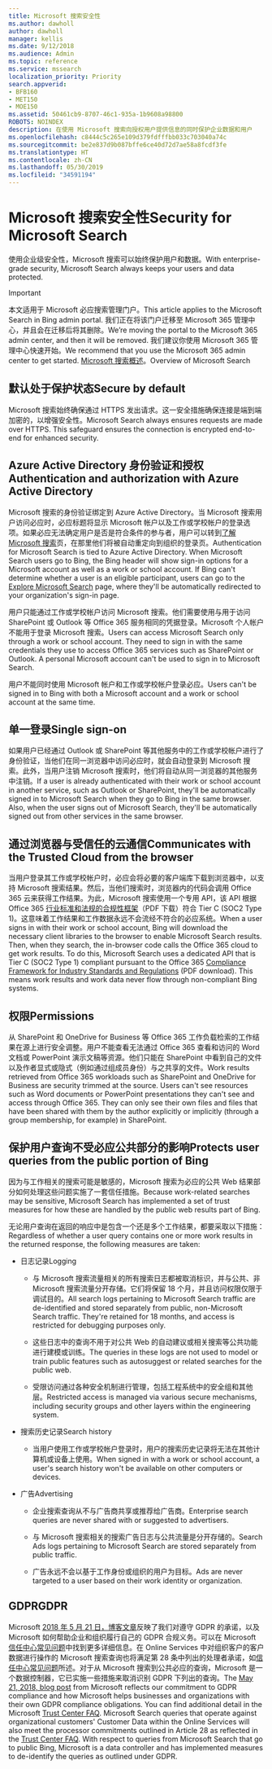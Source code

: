 ```yaml
---
title: Microsoft 搜索安全性
ms.author: dawholl
author: dawholl
manager: kellis
ms.date: 9/12/2018
ms.audience: Admin
ms.topic: reference
ms.service: mssearch
localization_priority: Priority
search.appverid:
- BFB160
- MET150
- MOE150
ms.assetid: 50461cb9-8707-46c1-935a-1b9608a98800
ROBOTS: NOINDEX
description: 在使用 Microsoft 搜索向授权用户提供信息的同时保护企业数据和用户
ms.openlocfilehash: c8444c5c265e109d379fdfffbb033c703040a74c
ms.sourcegitcommit: be2e837d9b087bffe6ce40d72d7ae58a8fcdf3fe
ms.translationtype: HT
ms.contentlocale: zh-CN
ms.lasthandoff: 05/30/2019
ms.locfileid: "34591194"
---
```

# <a name="security-for-microsoft-search"></a><span data-ttu-id="67eb7-103">Microsoft 搜索安全性</span><span class="sxs-lookup"><span data-stu-id="67eb7-103">Security for Microsoft Search</span></span>

<span data-ttu-id="67eb7-104">使用企业级安全性，Microsoft 搜索可以始终保护用户和数据。</span><span class="sxs-lookup"><span data-stu-id="67eb7-104">With enterprise-grade security, Microsoft Search always keeps your users and data protected.</span></span>

> [!IMPORTANT]
> <span data-ttu-id="67eb7-105">本文适用于 Microsoft 必应搜索管理门户。</span><span class="sxs-lookup"><span data-stu-id="67eb7-105">This article applies to the Microsoft Search in Bing admin portal.</span></span> <span data-ttu-id="67eb7-106">我们正在将该门户迁移至 Microsoft 365 管理中心，并且会在迁移后将其删除。</span><span class="sxs-lookup"><span data-stu-id="67eb7-106">We’re moving the portal to the Microsoft 365 admin center, and then it will be removed.</span></span> <span data-ttu-id="67eb7-107">我们建议你使用 Microsoft 365 管理中心快速开始。</span><span class="sxs-lookup"><span data-stu-id="67eb7-107">We recommend that you use the Microsoft 365 admin center to get started.</span></span> <span data-ttu-id="67eb7-108">[Microsoft 搜索概述](overview-microsoft-search.md)。</span><span class="sxs-lookup"><span data-stu-id="67eb7-108">Overview of Microsoft Search</span></span>
  
## <a name="secure-by-default"></a><span data-ttu-id="67eb7-109">默认处于保护状态</span><span class="sxs-lookup"><span data-stu-id="67eb7-109">Secure by default</span></span>

<span data-ttu-id="67eb7-p102">Microsoft 搜索始终确保通过 HTTPS 发出请求。这一安全措施确保连接是端到端加密的，以增强安全性。</span><span class="sxs-lookup"><span data-stu-id="67eb7-p102">Microsoft Search always ensures requests are made over HTTPS. This safeguard ensures the connection is encrypted end-to-end for enhanced security.</span></span>
  
## <a name="authentication-and-authorization-with-azure-active-directory"></a><span data-ttu-id="67eb7-112">Azure Active Directory 身份验证和授权</span><span class="sxs-lookup"><span data-stu-id="67eb7-112">Authentication and authorization with Azure Active Directory</span></span>

<span data-ttu-id="67eb7-p103">Microsoft 搜索的身份验证绑定到 Azure Active Directory。当 Microsoft 搜索用户访问必应时，必应标题将显示 Microsoft 帐户以及工作或学校帐户的登录选项。如果必应无法确定用户是否是符合条件的参与者，用户可以转到[了解 Microsoft 搜索](https://www.bing.com/business/explore)页，在那里他们将被自动重定向到组织的登录页。</span><span class="sxs-lookup"><span data-stu-id="67eb7-p103">Authentication for Microsoft Search is tied to Azure Active Directory. When Microsoft Search users go to Bing, the Bing header will show sign-in options for a Microsoft account as well as a work or school account. If Bing can't determine whether a user is an eligible participant, users can go to the [Explore Microsoft Search](https://www.bing.com/business/explore) page, where they'll be automatically redirected to your organization's sign-in page.</span></span> 
  
<span data-ttu-id="67eb7-p104">用户只能通过工作或学校帐户访问 Microsoft 搜索。他们需要使用与用于访问 SharePoint 或 Outlook 等 Office 365 服务相同的凭据登录。Microsoft 个人帐户不能用于登录 Microsoft 搜索。</span><span class="sxs-lookup"><span data-stu-id="67eb7-p104">Users can access Microsoft Search only through a work or school account. They need to sign in with the same credentials they use to access Office 365 services such as SharePoint or Outlook. A personal Microsoft account can't be used to sign in to Microsoft Search.</span></span>
  
<span data-ttu-id="67eb7-119">用户不能同时使用 Microsoft 帐户和工作或学校帐户登录必应。</span><span class="sxs-lookup"><span data-stu-id="67eb7-119">Users can't be signed in to Bing with both a Microsoft account and a work or school account at the same time.</span></span>
  
## <a name="single-sign-on"></a><span data-ttu-id="67eb7-120">单一登录</span><span class="sxs-lookup"><span data-stu-id="67eb7-120">Single sign-on</span></span>

<span data-ttu-id="67eb7-p105">如果用户已经通过 Outlook 或 SharePoint 等其他服务中的工作或学校帐户进行了身份验证，当他们在同一浏览器中访问必应时，就会自动登录到 Microsoft 搜索。此外，当用户注销 Microsoft 搜索时，他们将自动从同一浏览器的其他服务中注销。</span><span class="sxs-lookup"><span data-stu-id="67eb7-p105">If a user is already authenticated with their work or school account in another service, such as Outlook or SharePoint, they'll be automatically signed in to Microsoft Search when they go to Bing in the same browser. Also, when the user signs out of Microsoft Search, they'll be automatically signed out from other services in the same browser.</span></span>
  
## <a name="communicates-with-the-trusted-cloud-from-the-browser"></a><span data-ttu-id="67eb7-123">通过浏览器与受信任的云通信</span><span class="sxs-lookup"><span data-stu-id="67eb7-123">Communicates with the Trusted Cloud from the browser</span></span>

<span data-ttu-id="67eb7-p106">当用户登录其工作或学校帐户时，必应会将必要的客户端库下载到浏览器中，以支持 Microsoft 搜索结果。然后，当他们搜索时，浏览器内的代码会调用 Office 365 云来获得工作结果。为此，Microsoft 搜索使用一个专用 API，该 API 根据 Office 365 [行业标准和法规的合规性框架](https://download.microsoft.com/download/B/2/7/B27B3EF3-8849-4C18-8BA4-5AD755728620/Compliance%20Framework_customer%20guidance.pdf)（PDF 下载）符合 Tier C (SOC2 Type 1)。这意味着工作结果和工作数据永远不会流经不符合的必应系统。</span><span class="sxs-lookup"><span data-stu-id="67eb7-p106">When a user signs in with their work or school account, Bing will download the necessary client libraries to the browser to enable Microsoft Search results. Then, when they search, the in-browser code calls the Office 365 cloud to get work results. To do this, Microsoft Search uses a dedicated API that is Tier C (SOC2 Type 1) compliant pursuant to the Office 365 [Compliance Framework for Industry Standards and Regulations](https://download.microsoft.com/download/B/2/7/B27B3EF3-8849-4C18-8BA4-5AD755728620/Compliance%20Framework_customer%20guidance.pdf) (PDF download). This means work results and work data never flow through non-compliant Bing systems.</span></span> 
  
## <a name="permissions"></a><span data-ttu-id="67eb7-128">权限</span><span class="sxs-lookup"><span data-stu-id="67eb7-128">Permissions</span></span>

<span data-ttu-id="67eb7-p107">从 SharePoint 和 OneDrive for Business 等 Office 365 工作负载检索的工作结果在源上进行安全调整。用户不能查看无法通过 Office 365 查看和访问的 Word 文档或 PowerPoint 演示文稿等资源。他们只能在 SharePoint 中看到自己的文件以及作者显式或隐式（例如通过组成员身份）与之共享的文件。</span><span class="sxs-lookup"><span data-stu-id="67eb7-p107">Work results retrieved from Office 365 workloads such as SharePoint and OneDrive for Business are security trimmed at the source. Users can't see resources such as Word documents or PowerPoint presentations they can't see and access through Office 365. They can only see their own files and files that have been shared with them by the author explicitly or implicitly (through a group membership, for example) in SharePoint.</span></span>
  
## <a name="protects-user-queries-from-the-public-portion-of-bing"></a><span data-ttu-id="67eb7-132">保护用户查询不受必应公共部分的影响</span><span class="sxs-lookup"><span data-stu-id="67eb7-132">Protects user queries from the public portion of Bing</span></span>

<span data-ttu-id="67eb7-133">因为与工作相关的搜索可能是敏感的，Microsoft 搜索为必应的公共 Web 结果部分如何处理这些问题实施了一套信任措施。</span><span class="sxs-lookup"><span data-stu-id="67eb7-133">Because work-related searches may be sensitive, Microsoft Search has implemented a set of trust measures for how these are handled by the public web results part of Bing.</span></span>
  
<span data-ttu-id="67eb7-134">无论用户查询在返回的响应中是包含一个还是多个工作结果，都要采取以下措施：</span><span class="sxs-lookup"><span data-stu-id="67eb7-134">Regardless of whether a user query contains one or more work results in the returned response, the following measures are taken:</span></span>
  
- <span data-ttu-id="67eb7-135">日志记录</span><span class="sxs-lookup"><span data-stu-id="67eb7-135">Logging</span></span>
    
  - <span data-ttu-id="67eb7-p108">与 Microsoft 搜索流量相关的所有搜索日志都被取消标识，并与公共、非 Microsoft 搜索流量分开存储。它们将保留 18 个月，并且访问权限仅限于调试目的。</span><span class="sxs-lookup"><span data-stu-id="67eb7-p108">All search logs pertaining to Microsoft Search traffic are de-identified and stored separately from public, non-Microsoft Search traffic. They're retained for 18 months, and access is restricted for debugging purposes only.</span></span>
    
  - <span data-ttu-id="67eb7-138">这些日志中的查询不用于对公共 Web 的自动建议或相关搜索等公共功能进行建模或训练。</span><span class="sxs-lookup"><span data-stu-id="67eb7-138">The queries in these logs are not used to model or train public features such as autosuggest or related searches for the public web.</span></span>
    
  - <span data-ttu-id="67eb7-139">受限访问通过各种安全机制进行管理，包括工程系统中的安全组和其他层。</span><span class="sxs-lookup"><span data-stu-id="67eb7-139">Restricted access is managed via various secure mechanisms, including security groups and other layers within the engineering system.</span></span>
    
- <span data-ttu-id="67eb7-140">搜索历史记录</span><span class="sxs-lookup"><span data-stu-id="67eb7-140">Search history</span></span>
    
  - <span data-ttu-id="67eb7-141">当用户使用工作或学校帐户登录时，用户的搜索历史记录将无法在其他计算机或设备上使用。</span><span class="sxs-lookup"><span data-stu-id="67eb7-141">When signed in with a work or school account, a user's search history won't be available on other computers or devices.</span></span>
    
- <span data-ttu-id="67eb7-142">广告</span><span class="sxs-lookup"><span data-stu-id="67eb7-142">Advertising</span></span>
    
  - <span data-ttu-id="67eb7-143">企业搜索查询从不与广告商共享或推荐给广告商。</span><span class="sxs-lookup"><span data-stu-id="67eb7-143">Enterprise search queries are never shared with or suggested to advertisers.</span></span>
    
  - <span data-ttu-id="67eb7-144">与 Microsoft 搜索相关的搜索广告日志与公共流量是分开存储的。</span><span class="sxs-lookup"><span data-stu-id="67eb7-144">Search Ads logs pertaining to Microsoft Search are stored separately from public traffic.</span></span>
    
  - <span data-ttu-id="67eb7-145">广告永远不会以基于工作身份或组织的用户为目标。</span><span class="sxs-lookup"><span data-stu-id="67eb7-145">Ads are never targeted to a user based on their work identity or organization.</span></span>
    
## <a name="gdpr"></a><span data-ttu-id="67eb7-146">GDPR</span><span class="sxs-lookup"><span data-stu-id="67eb7-146">GDPR</span></span>

<span data-ttu-id="67eb7-p109">Microsoft [ 2018 年 5 月 21 日，博客文章](https://blogs.microsoft.com/on-the-issues/2018/05/21/microsofts-commitment-to-gdpr-privacy-and-putting-customers-in-control-of-their-own-data/)反映了我们对遵守 GDPR 的承诺，以及 Microsoft 如何帮助企业和组织履行自己的 GDPR 合规义务。可以在 Microsoft [信任中心常见问题](https://www.microsoft.com/en-us/trustcenter/privacy/gdpr/gdpr-faqs)中找到更多详细信息。在 Online Services 中对组织客户的客户数据进行操作的 Microsoft 搜索查询也将满足第 28 条中列出的处理者承诺，如[信任中心常见问题](https://www.microsoft.com/en-us/trustcenter/privacy/gdpr/gdpr-faqs)所述。对于从 Microsoft 搜索到公共必应的查询，Microsoft 是一个数据控制器，它已实施一些措施来取消识别 GDPR 下列出的查询。</span><span class="sxs-lookup"><span data-stu-id="67eb7-p109">The [May 21, 2018, blog post](https://blogs.microsoft.com/on-the-issues/2018/05/21/microsofts-commitment-to-gdpr-privacy-and-putting-customers-in-control-of-their-own-data/) from Microsoft reflects our commitment to GDPR compliance and how Microsoft helps businesses and organizations with their own GDPR compliance obligations. You can find additional detail in the Microsoft [Trust Center FAQ](https://www.microsoft.com/en-us/trustcenter/privacy/gdpr/gdpr-faqs). Microsoft Search queries that operate against organizational customers' Customer Data within the Online Services will also meet the processor commitments outlined in Article 28 as reflected in the [Trust Center FAQ](https://www.microsoft.com/en-us/trustcenter/privacy/gdpr/gdpr-faqs). With respect to queries from Microsoft Search that go to public Bing, Microsoft is a data controller and has implemented measures to de-identify the queries as outlined under GDPR.</span></span>


